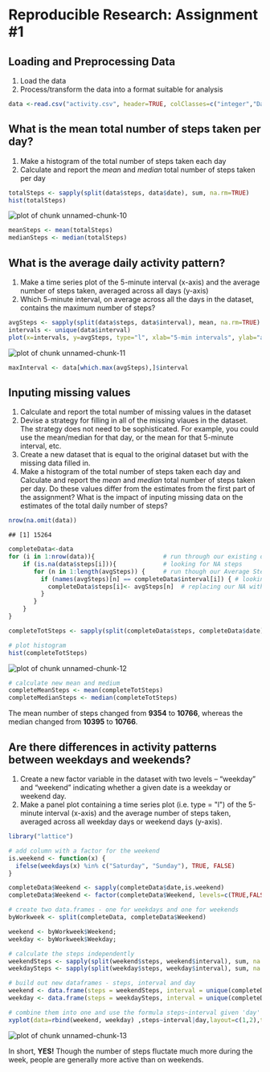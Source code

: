 Reproducible Research: Assignment #1
====================================

## Loading and Preprocessing Data

1. Load the data
2. Process/transform the data into a format suitable for analysis


```r
data <-read.csv("activity.csv", header=TRUE, colClasses=c("integer","Date","integer"))
```

## What is the mean total number of steps taken per day?

1. Make a histogram of the total number of steps taken each day
2. Calculate and report the *mean* and *median* total number of steps taken per day


```r
totalSteps <- sapply(split(data$steps, data$date), sum, na.rm=TRUE)
hist(totalSteps)
```

![plot of chunk unnamed-chunk-10](figure/unnamed-chunk-10-1.png)

```r
meanSteps <- mean(totalSteps)
medianSteps <- median(totalSteps)
```

## What is the average daily activity pattern?

1. Make a time series plot of the 5-minute interval (x-axis) and the average number of steps taken, averaged across all days (y-axis)
2. Which 5-minute interval, on average across all the days in the dataset, contains the maximum number of steps?


```r
avgSteps <- sapply(split(data$steps, data$interval), mean, na.rm=TRUE)
intervals <- unique(data$interval)
plot(x=intervals, y=avgSteps, type="l", xlab="5-min intervals", ylab="avg steps")
```

![plot of chunk unnamed-chunk-11](figure/unnamed-chunk-11-1.png)

```r
maxInterval <- data[which.max(avgSteps),]$interval
```

## Inputing missing values

1. Calculate and report the total number of missing values in the dataset
2. Devise a strategy for filling in all of the missing vlaues in the dataset.  The strategy does not need to be sophisticated.  For example, you could use the mean/median for that day, or the mean for that 5-minute interval, etc.
3. Create a new dataset that is equal to the original dataset but with the missing data filled in.
4. Make a histogram of the total number of steps taken each day and Calculate and report the *mean* and *median* total number of steps taken per day.  Do these values differ from the estimates from the first part of the assignment?  What is the impact of inputing missing data on the estimates of the total daily number of steps?


```r
nrow(na.omit(data))
```

```
## [1] 15264
```

```r
completeData<-data
for (i in 1:nrow(data)){                   # run through our existing data
    if (is.na(data$steps[i])){             # looking for NA steps
       for (n in 1:length(avgSteps)) {     # run though our Average Steps
         if (names(avgSteps)[n] == completeData$interval[i]) { # looking for the same interval value
           completeData$steps[i]<- avgSteps[n]  # replacing our NA with the average steps
         }
       }
    }
}

completeTotSteps <- sapply(split(completeData$steps, completeData$date), sum, na.rm=TRUE)

# plot histogram
hist(completeTotSteps)
```

![plot of chunk unnamed-chunk-12](figure/unnamed-chunk-12-1.png)

```r
# calculate new mean and medium
completeMeanSteps <- mean(completeTotSteps)
completeMedianSteps <- median(completeTotSteps)
```

The mean number of steps changed from **9354** to **10766**, whereas the median changed from **10395** to **10766**.

## Are there differences in activity patterns between weekdays and weekends?

1. Create a new factor variable in the dataset with two levels – “weekday” and “weekend” indicating whether a given date is a weekday or weekend day.
2. Make a panel plot containing a time series plot (i.e. type = "l") of the 5-minute interval (x-axis) and the average number of steps taken, averaged across all weekday days or weekend days (y-axis).


```r
library("lattice")

# add column with a factor for the weekend
is.weekend <- function(x) {
  ifelse(weekdays(x) %in% c("Saturday", "Sunday"), TRUE, FALSE)
}

completeData$Weekend <- sapply(completeData$date,is.weekend)
completeData$Weekend <- factor(completeData$Weekend, levels=c(TRUE,FALSE), labels=c("Weekend","Weekday"))

# create two data.frames - one for weekdays and one for weekends
byWorkweek <- split(completeData, completeData$Weekend)

weekend <- byWorkweek$Weekend;
weekday <- byWorkweek$Weekday;

# calculate the steps independently
weekendSteps <- sapply(split(weekend$steps, weekend$interval), sum, na.rm=TRUE)
weekdaySteps <- sapply(split(weekday$steps, weekday$interval), sum, na.rm=TRUE)

# build out new dataframes - steps, interval and day
weekend <- data.frame(steps = weekendSteps, interval = unique(completeData$interval), day="Weekend")
weekday <- data.frame(steps = weekdaySteps, interval = unique(completeData$interval), day="Weekday")

# combine them into one and use the formula steps~interval given 'day' 
xyplot(data=rbind(weekend, weekday) ,steps~interval|day,layout=c(1,2),type="l",ylab="Steps",lwd=2)
```

![plot of chunk unnamed-chunk-13](figure/unnamed-chunk-13-1.png)

In short, **YES!**  Though the number of steps fluctate much more during the week, people are generally more active than on weekends.
